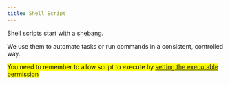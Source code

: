 ```yaml
---
title: Shell Script
---
```


Shell scripts start with a [shebang](./shebang.md).

We use them to automate tasks or run commands in a consistent, controlled way.

<mark>You need to remember to allow script to execute by [setting the executable permission](./chmod.md)</mark>

